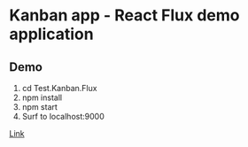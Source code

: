 # Kanban app - React Flux demo application

## Demo
1. cd Test.Kanban.Flux
2. npm install
3. npm start
4. Surf to localhost:9000

[Link](https://makshladki.github.io/Test.Kanban.Flux/)

